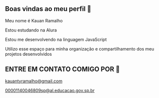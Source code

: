 ## Boas vindas ao meu perfil 👋
Meu nome é Kauan Ramalho

Estou estudando na Alura

Estou me desenvolvendo na linguagem JavaScript

Utilizo esse espaço para minha organização e compartilhamento dos meu projetos desenvolvidos

## ENTRE EM CONTATO COMIGO POR 👋
kauantyramalho@gmail.com

00001140046809sp@al.educacao.gov.sp.br

<!--
**kauanzk1213/kauanzk1213** is a ✨ _special_ ✨ repository because its `README.md` (this file) appears on your GitHub profile.

Here are some ideas to get you started:

- 🔭 I’m currently working on ...
- 🌱 I’m currently learning ...
- 👯 I’m looking to collaborate on ...
- 🤔 I’m looking for help with ...
- 💬 Ask me about ...
- 📫 How to reach me: ...
- 😄 Pronouns: ...
- ⚡ Fun fact: ...
-->
